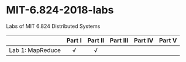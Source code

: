# MIT-6.824-2018-labs
Labs of MIT 6.824 Distributed Systems

|                  | Part I | Part II | Part III | Part IV | Part V |
| :--------------: | :----: | :-----: | :------: | :-----: | :----: |
| Lab 1: MapReduce |   √    |    √    |          |         |        |